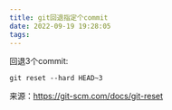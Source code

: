 ```yaml
---
title: git回退指定个commit
date: 2022-09-19 19:28:05
tags:
---
```


回退3个commit:

```shell
git reset --hard HEAD~3
```

来源：<https://git-scm.com/docs/git-reset>
